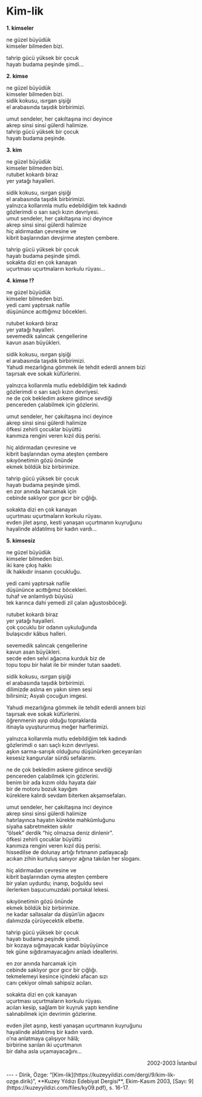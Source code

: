 # Kim-lik  
  
**1. kimseler**  
  
ne güzel büyüdük  
kimseler bilmeden bizi.  
  
tahrip gücü yüksek bir çocuk  
hayatı budama peşinde şimdi...  
  
**2. kimse**  
  
ne güzel büyüdük  
kimseler bilmeden bizi.  
sidik kokusu, ısırgan şişiği  
el arabasında taşıdık birbirimizi.  
  
umut sendeler, her çakıltaşına inci deyince  
akrep sinsi sinsi gülerdi halimize.  
tahrip gücü yüksek bir çocuk  
hayatı budama peşinde.  
  
**3. kim**  
  
ne güzel büyüdük  
kimseler bilmeden bizi.  
rutubet kokardı biraz  
yer yatağı hayalleri.  
  
sidik kokusu, ısırgan şişiği  
el arabasında taşıdık birbirimizi.  
yalnızca kollarımla mutlu edebildiğim tek kadındı  
gözlerimdi o sarı saçlı kızın devriyesi.  
umut sendeler, her çakıltaşına inci deyince  
akrep sinsi sinsi gülerdi halimize  
hiç aldırmadan çevresine ve  
kibrit başlarından devşirme ateşten çembere.  
  
tahrip gücü yüksek bir çocuk  
hayatı budama peşinde şimdi.  
sokakta dizi en çok kanayan  
uçurtması uçurtmaların korkulu rüyası...  
  
**4. kimse !?**  
  
ne güzel büyüdük  
kimseler bilmeden bizi.  
yedi cami yaptırsak nafile  
düşününce acıttığımız böcekleri.  
  
rutubet kokardı biraz  
yer yatağı hayalleri.  
sevemedik salıncak çengellerine  
kavun asan büyükleri.  
  
sidik kokusu, ısırgan şişiği  
el arabasında taşıdık birbirimizi.  
Yahudi mezarlığına gömmek ile tehdit ederdi annem bizi  
taşırsak eve sokak küfürlerini.  
  
yalnızca kollarımla mutlu edebildiğim tek kadındı  
gözlerimdi o sarı saçlı kızın devriyesi.  
ne de çok bekledim askere gidince sevdiği  
pencereden çalabilmek için gözlerini.  
  
umut sendeler, her çakıltaşına inci deyince  
akrep sinsi sinsi gülerdi halimize  
öfkesi zehirli çocuklar büyüttü  
kanımıza rengini veren kızıl düş perisi.  
  
hiç aldırmadan çevresine ve  
kibrit başlarından oyma ateşten çembere  
sıkıyönetimin gözü önünde  
ekmek böldük biz birbirimize.  
  
tahrip gücü yüksek bir çocuk  
hayatı budama peşinde şimdi.  
en zor anında harcamak için  
cebinde saklıyor gıcır gıcır bir çığlığı.  
  
sokakta dizi en çok kanayan  
uçurtması uçurtmaların korkulu rüyası.  
evden jilet aşırıp, kesti yanaşan uçurtmanın kuyruğunu  
hayalinde aldatılmış bir kadın vardı...  
  
**5. kimsesiz**
  
ne güzel büyüdük  
kimseler bilmeden bizi.  
iki kare çıkış hakkı  
ilk hakkıdır insanın çocukluğu.  
  
yedi cami yaptırsak nafile  
düşününce acıttığımız böcekleri.  
tuhaf ve anlamlıydı büyüsü  
tek karınca dahi yemedi zil çalan ağustosböceği.  
  
rutubet kokardı biraz  
yer yatağı hayalleri.  
çok çocuklu bir odanın uykuluğunda  
bulaşıcıdır kâbus halleri.  
  
sevemedik salıncak çengellerine  
kavun asan büyükleri.  
secde eden selvi ağacına kurduk biz de  
topu topu bir halat ile bir minder tutan saadeti.  
  
sidik kokusu, ısırgan şişiği  
el arabasında taşıdık birbirimizi.  
dilimizde aslına en yakın siren sesi  
bilirsiniz; Asyalı çocuğun imgesi.  
  
Yahudi mezarlığına gömmek ile tehdit ederdi annem bizi  
taşırsak eve sokak küfürlerini.  
öğrenmenin ayıp olduğu topraklarda  
itinayla uyuştururmuş meğer harflerimizi.  
  
yalnızca kollarımla mutlu edebildiğim tek kadındı  
gözlerimdi o sarı saçlı kızın devriyesi.  
aşkın sarma-sarışık olduğunu düşünürken geceyarıları  
kesesiz kangurular sürdü sefalarımı.  
  
ne de çok bekledim askere gidince sevdiği  
pencereden çalabilmek için gözlerini.  
benim bir ada kızım oldu hayata dair  
bir de motoru bozuk kayığım  
küreklere kalırdı sevdam biterken akşamsefaları.  
  
umut sendeler, her çakıltaşına inci deyince  
akrep sinsi sinsi gülerdi halimize  
hatırlayınca hayatın kürekte mahkûmluğunu  
siyaha sabretmekten sıkılır  
“ölsek” derdik “hiç olmazsa deniz dinlenir”.  
öfkesi zehirli çocuklar büyüttü  
kanımıza rengini veren kızıl düş perisi.  
hissedilse de dolunay artığı fırtınanın patlayacağı  
acıkan zihin kurtuluş sanıyor ağına takılan her sloganı.  
  
hiç aldırmadan çevresine ve  
kibrit başlarından oyma ateşten çembere  
bir yalan uydurdu; inanıp, boğuldu sevi  
ilerlerken başucumuzdaki portakal lekesi.  
  
sıkıyönetimin gözü önünde  
ekmek böldük biz birbirimize.  
ne kadar sallasalar da düşün’ün ağacını  
dalımızda çürüyecektik elbette.  
  
tahrip gücü yüksek bir çocuk  
hayatı budama peşinde şimdi.  
bir kozaya sığmayacak kadar büyüyünce  
tek güne sığdıramayacağını anladı ideallerini.  
  
en zor anında harcamak için  
cebinde saklıyor gıcır gıcır bir çığlığı.  
tekmelemeyi kesince içindeki afacan sızı  
canı çekiyor olmalı sahipsiz acıları.  
  
sokakta dizi en çok kanayan  
uçurtması uçurtmaların korkulu rüyası.  
acıları kesip, sağlam bir kuyruk yaptı kendine  
salınabilmek için devrimin gözlerine.  
  
evden jilet aşırıp, kesti yanaşan uçurtmanın kuyruğunu  
hayalinde aldatılmış bir kadın vardı.  
o’na anlatmaya çalışıyor hâlâ;  
birbirine sarılan iki uçurtmanın  
bir daha asla uçamayacağını...  
  
<div style="text-align: right"><p>2002-2003 İstanbul</p></div>
---
- Dirik, Özge: “[Kim-lik](https://kuzeyyildizi.com/dergi/9/kim-lik-ozge.dirik)”, **Kuzey Yıldızı Edebiyat Dergisi**, Ekim-Kasım 2003, [Sayı: 9](https://kuzeyyildizi.com/files/ky09.pdf), s. 16-17.
